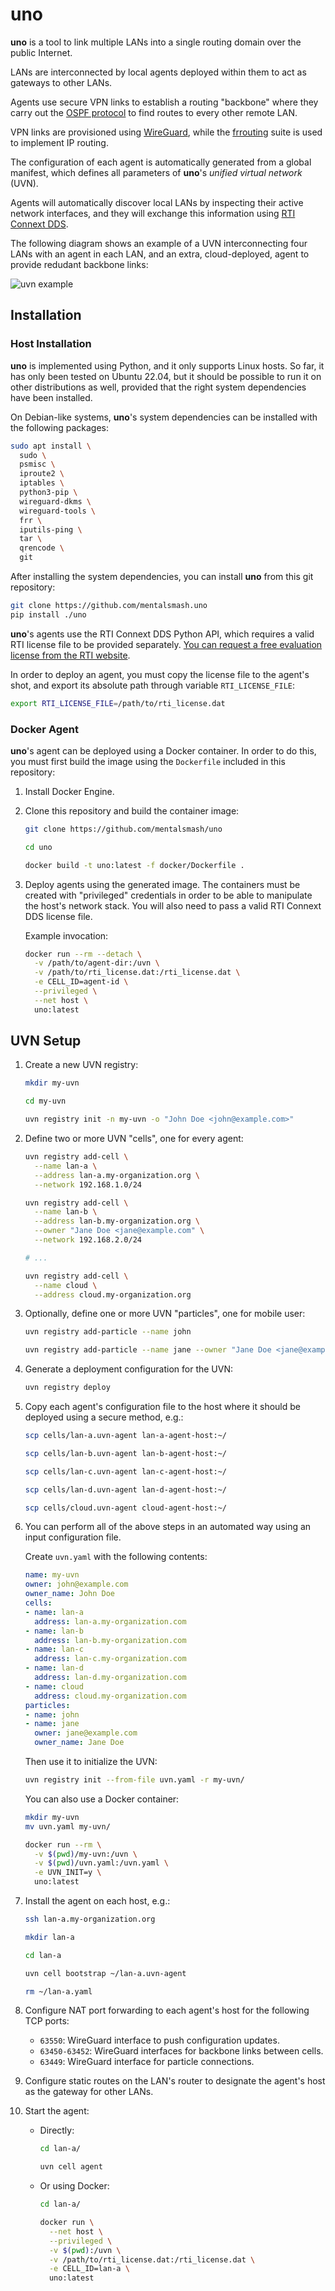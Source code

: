 # uno

**uno** is a tool to link multiple LANs into a single routing domain over the public Internet.

LANs are interconnected by local agents deployed within them to act as gateways to
other LANs.

Agents use secure VPN links to establish a routing "backbone" where they
carry out the [OSPF protocol](https://en.wikipedia.org/wiki/Open_Shortest_Path_First)
to find routes to every other remote LAN.

VPN links are provisioned using [WireGuard](https://www.wireguard.com/), while
the [frrouting](https://frrouting.org/) suite is used to implement IP routing.

The configuration of each agent is automatically generated from a global manifest,
which defines all parameters of **uno**'s *unified virtual network* (UVN).

Agents will automatically discover local LANs by inspecting their active
network interfaces, and they will exchange this information using
[RTI Connext DDS](https://www.rti.com/products/connext-dds-professional).

The following diagram shows an example of a UVN interconnecting four LANs with
an agent in each LAN, and an extra, cloud-deployed, agent to provide redudant
backbone links:

![uvn example](docs/static/uvn.png "UVN Example")

## Installation

### Host Installation

**uno** is implemented using Python, and it only supports Linux hosts.
So far, it has only been tested on Ubuntu 22.04, but it should
be possible to run it on other distributions as well, provided that the
right system dependencies have been installed.

On Debian-like systems, **uno**'s system dependencies can be installed with the following packages:

```sh
sudo apt install \
  sudo \
  psmisc \
  iproute2 \
  iptables \
  python3-pip \
  wireguard-dkms \
  wireguard-tools \
  frr \
  iputils-ping \
  tar \
  qrencode \
  git 
```

After installing the system dependencies, you can install **uno** from
this git repository:

```sh
git clone https://github.com/mentalsmash.uno
pip install ./uno
```

**uno**'s agents use the RTI Connext DDS Python API, which requires a valid RTI license file to be provided separately. [You can request a free evaluation license from the RTI website](https://www.rti.com/free-trial).

In order to deploy an agent, you must copy the license file to the agent's shot, and export its absolute path through variable `RTI_LICENSE_FILE`:

```sh
export RTI_LICENSE_FILE=/path/to/rti_license.dat
```

### Docker Agent

**uno**'s agent can be deployed using a Docker container.
In order to do this, you must first build the image using
the `Dockerfile` included in this repository:

1. Install Docker Engine.

2. Clone this repository and build the container image:

   ```sh
   git clone https://github.com/mentalsmash/uno

   cd uno

   docker build -t uno:latest -f docker/Dockerfile .
   
   ```

3. Deploy agents using the generated image. The containers must be
   created with "privileged" credentials in order to be able to manipulate
   the host's network stack. You will also need to pass a valid
   RTI Connext DDS license file.

   Example invocation:

   ```sh
   docker run --rm --detach \
     -v /path/to/agent-dir:/uvn \
     -v /path/to/rti_license.dat:/rti_license.dat \
     -e CELL_ID=agent-id \
     --privileged \
     --net host \
     uno:latest
   ```

## UVN Setup

1. Create a new UVN registry:

   ```sh
   mkdir my-uvn

   cd my-uvn

   uvn registry init -n my-uvn -o "John Doe <john@example.com>"
   ```

2. Define two or more UVN "cells", one for every agent:

   ```sh
   uvn registry add-cell \
     --name lan-a \
     --address lan-a.my-organization.org \
     --network 192.168.1.0/24

   uvn registry add-cell \
     --name lan-b \
     --address lan-b.my-organization.org \
     --owner "Jane Doe <jane@example.com" \
     --network 192.168.2.0/24

   # ...

   uvn registry add-cell \
     --name cloud \
     --address cloud.my-organization.org
   ```

3. Optionally, define one or more UVN "particles", one for mobile user:

   ```sh
   uvn registry add-particle --name john

   uvn registry add-particle --name jane --owner "Jane Doe <jane@example.com"
   ```

4. Generate a deployment configuration for the UVN:

   ```sh
   uvn registry deploy
   ```

5. Copy each agent's configuration file to the host where it should be deployed using a secure
   method, e.g.:

   ```sh
   scp cells/lan-a.uvn-agent lan-a-agent-host:~/

   scp cells/lan-b.uvn-agent lan-b-agent-host:~/

   scp cells/lan-c.uvn-agent lan-c-agent-host:~/

   scp cells/lan-d.uvn-agent lan-d-agent-host:~/

   scp cells/cloud.uvn-agent cloud-agent-host:~/
   ```

6. You can perform all of the above steps in an automated way using an input configuration file.

   Create `uvn.yaml` with the following contents:

   ```yaml
   name: my-uvn
   owner: john@example.com
   owner_name: John Doe
   cells:
   - name: lan-a
     address: lan-a.my-organization.com
   - name: lan-b
     address: lan-b.my-organization.com
   - name: lan-c
     address: lan-c.my-organization.com
   - name: lan-d
     address: lan-d.my-organization.com
   - name: cloud
     address: cloud.my-organization.com
   particles:
   - name: john
   - name: jane
     owner: jane@example.com
     owner_name: Jane Doe
   ```

   Then use it to initialize the UVN:

   ```sh
   uvn registry init --from-file uvn.yaml -r my-uvn/
   ```

   You can also use a Docker container:

   ```sh
   mkdir my-uvn
   mv uvn.yaml my-uvn/

   docker run --rm \
     -v $(pwd)/my-uvn:/uvn \
     -v $(pwd)/uvn.yaml:/uvn.yaml \
     -e UVN_INIT=y \
     uno:latest
   ```

7. Install the agent on each host, e.g.:

   ```sh
   ssh lan-a.my-organization.org

   mkdir lan-a

   cd lan-a
   
   uvn cell bootstrap ~/lan-a.uvn-agent
   
   rm ~/lan-a.yaml
   ```

8. Configure NAT port forwarding to each agent's host for the following TCP ports:

   - `63550`: WireGuard interface to push configuration updates.
   - `63450-63452`: WireGuard interfaces for backbone links between cells.
   - `63449`: WireGuard interface for particle connections.

9. Configure static routes on the LAN's router to designate the agent's host
   as the gateway for other LANs.

10. Start the agent:

    - Directly:

      ```sh
      cd lan-a/

      uvn cell agent
      ```

    - Or using Docker:

      ```sh
      cd lan-a/

      docker run \
        --net host \
        --privileged \
        -v $(pwd):/uvn \
        -v /path/to/rti_license.dat:/rti_license.dat \
        -e CELL_ID=lan-a \
        uno:latest
      ```
